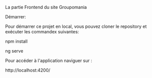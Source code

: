 
La partie Frontend du site Groupomania

Démarrer:

Pour démarrer ce projet en local, vous pouvez cloner le repository et exécuter les commandex suivantes:

npm install

ng serve

Pour accéder à l'application naviguer sur :

http://localhost:4200/
